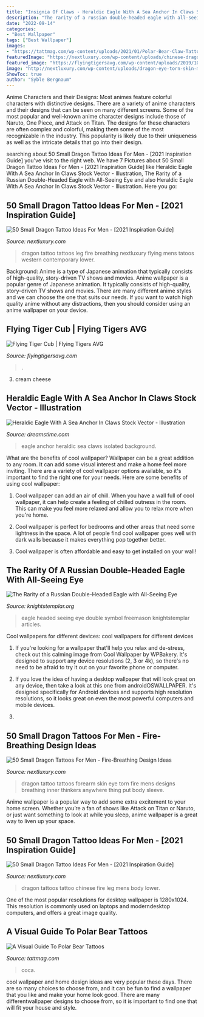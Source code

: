 ```yaml
---
title: "Insignia Of Claws - Heraldic Eagle With A Sea Anchor In Claws Stock Vector"
description: "The rarity of a russian double-headed eagle with all-seeing eye"
date: "2022-09-14"
categories:
- "Best Wallpaper"
tags: ["Best Wallpaper"]
images:
- "https://tattmag.com/wp-content/uploads/2021/01/Polar-Bear-Claw-Tattoo-179x300.jpg"
featuredImage: "https://nextluxury.com/wp-content/uploads/chinese-dragon-old-school-small-mens-leg-tattoos.jpg"
featured_image: "https://flyingtigersavg.com/wp-content/uploads/2019/10/Side-980x463.jpg"
image: "http://nextluxury.com/wp-content/uploads/dragon-eye-torn-skin-mens-small-inner-forearm-tattoo.jpg"
ShowToc: true
author: "Syble Bergnaum"
---
```



Anime Characters and their Designs: Most animes feature colorful characters with distinctive designs.
There are a variety of anime characters and their designs that can be seen on many different screens. Some of the most popular and well-known anime character designs include those of Naruto, One Piece, and Attack on Titan. The designs for these characters are often complex and colorful, making them some of the most recognizable in the industry. This popularity is likely due to their uniqueness as well as the intricate details that go into their design.

	

		
searching about 50 Small Dragon Tattoo Ideas For Men - [2021 Inspiration Guide] you've visit to the right web. We have 7 Pictures about 50 Small Dragon Tattoo Ideas For Men - [2021 Inspiration Guide] like Heraldic Eagle With A Sea Anchor In Claws Stock Vector - Illustration, The Rarity of a Russian Double-Headed Eagle with All-Seeing Eye and also Heraldic Eagle With A Sea Anchor In Claws Stock Vector - Illustration. Here you go:
		
    
## 50 Small Dragon Tattoo Ideas For Men - [2021 Inspiration Guide]

<img loading=lazy src="https://nextluxury.com/wp-content/uploads/flying-dragon-small-mens-leg-tattoo.jpg" onerror="this.onerror=null;this.src='https://tse2.mm.bing.net/th?id=OIP.Qth4tqSANj_271iO3589VAHaHA&amp;pid=15.1';" alt="50 Small Dragon Tattoo Ideas For Men - [2021 Inspiration Guide]">

_Source: nextluxury.com_

>dragon tattoo tattoos leg fire breathing nextluxury flying mens tatoos western contemporary lower. 

	

Background: Anime is a type of Japanese animation that typically consists of high-quality, story-driven TV shows and movies.
Anime wallpaper is a popular genre of Japanese animation. It typically consists of high-quality, story-driven TV shows and movies. There are many different anime styles and we can choose the one that suits our needs. If you want to watch high quality anime without any distractions, then you should consider using an anime wallpaper on your device.

    
## Flying Tiger Cub | Flying Tigers AVG

<img loading=lazy src="https://flyingtigersavg.com/wp-content/uploads/2019/10/Side-980x463.jpg" onerror="this.onerror=null;this.src='https://tse3.mm.bing.net/th?id=OIP.4jj8Iird6K9LMKSeCzuVcQHaDf&amp;pid=15.1';" alt="Flying Tiger Cub | Flying Tigers AVG">

_Source: flyingtigersavg.com_

>. 

	

3. cream cheese 

    
## Heraldic Eagle With A Sea Anchor In Claws Stock Vector - Illustration

<img loading=lazy src="https://thumbs.dreamstime.com/z/heraldic-eagle-sea-anchor-claws-isolated-white-background-33119623.jpg" onerror="this.onerror=null;this.src='https://tse2.mm.bing.net/th?id=OIP.jVhsD7FMvwBxcMK7nYDcDwHaFv&amp;pid=15.1';" alt="Heraldic Eagle With A Sea Anchor In Claws Stock Vector - Illustration">

_Source: dreamstime.com_

>eagle anchor heraldic sea claws isolated background. 

	

What are the benefits of cool wallpaper?
Wallpaper can be a great addition to any room. It can add some visual interest and make a home feel more inviting. There are a variety of cool wallpaper options available, so it's important to find the right one for your needs. Here are some benefits of using cool wallpaper: 
1. Cool wallpaper can add an air of chill. When you have a wall full of cool wallpaper, it can help create a feeling of chilled outness in the room. This can make you feel more relaxed and allow you to relax more when you're home. 

2. Cool wallpaper is perfect for bedrooms and other areas that need some lightness in the space. A lot of people find cool wallpaper goes well with dark walls because it makes everything pop together better. 

3. Cool wallpaper is often affordable and easy to get installed on your wall!

    
## The Rarity Of A Russian Double-Headed Eagle With All-Seeing Eye

<img loading=lazy src="https://www.knightstemplar.org/KnightTemplar/articles/20140727A.gif" onerror="this.onerror=null;this.src='https://tse4.mm.bing.net/th?id=OIP.vFH4y_YojkkuQiIaPVS7dQAAAA&amp;pid=15.1';" alt="The Rarity of a Russian Double-Headed Eagle with All-Seeing Eye">

_Source: knightstemplar.org_

>eagle headed seeing eye double symbol freemason knightstemplar articles. 

	

Cool wallpapers for different devices:
cool wallpapers for different devices 

1. If you're looking for a wallpaper that'll help you relax and de-stress, check out this calming image from Cool Wallpaper by WPBakery. It's designed to support any device resolutions (2, 3 or 4k), so there's no need to be afraid to try it out on your favorite phone or computer.

2. If you love the idea of having a desktop wallpaper that will look great on any device, then take a look at this one from androidOSWALLPAPER. It's designed specifically for Android devices and supports high resolution resolutions, so it looks great on even the most powerful computers and mobile devices.

3.

    
## 50 Small Dragon Tattoos For Men - Fire-Breathing Design Ideas

<img loading=lazy src="http://nextluxury.com/wp-content/uploads/dragon-eye-torn-skin-mens-small-inner-forearm-tattoo.jpg" onerror="this.onerror=null;this.src='https://tse3.mm.bing.net/th?id=OIP.WXxI_jlQHwZVlYt0IwQkJQHaHa&amp;pid=15.1';" alt="50 Small Dragon Tattoos For Men - Fire-Breathing Design Ideas">

_Source: nextluxury.com_

>dragon tattoo tattoos forearm skin eye torn fire mens designs breathing inner thinkers anywhere thing put body sleeve. 

	

Anime wallpaper is a popular way to add some extra excitement to your home screen. Whether you’re a fan of shows like Attack on Titan or Naruto, or just want something to look at while you sleep, anime wallpaper is a great way to liven up your space.

    
## 50 Small Dragon Tattoo Ideas For Men - [2021 Inspiration Guide]

<img loading=lazy src="https://nextluxury.com/wp-content/uploads/chinese-dragon-old-school-small-mens-leg-tattoos.jpg" onerror="this.onerror=null;this.src='https://tse3.mm.bing.net/th?id=OIP.PRK1gJtagnFT8jHfy364kwHaHa&amp;pid=15.1';" alt="50 Small Dragon Tattoo Ideas For Men - [2021 Inspiration Guide]">

_Source: nextluxury.com_

>dragon tattoos tattoo chinese fire leg mens body lower. 

	

One of the most popular resolutions for desktop wallpaper is 1280x1024. This resolution is commonly used on laptops and moderndesktop computers, and offers a great image quality.

    
## A Visual Guide To Polar Bear Tattoos

<img loading=lazy src="https://tattmag.com/wp-content/uploads/2021/01/Polar-Bear-Claw-Tattoo-179x300.jpg" onerror="this.onerror=null;this.src='https://tse4.mm.bing.net/th?id=OIP.cUF75bNjiBPuIEngTL6D4gAAAA&amp;pid=15.1';" alt="A Visual Guide To Polar Bear Tattoos">

_Source: tattmag.com_

>coca. 

	

cool wallpaper and home design ideas are very popular these days. There are so many choices to choose from, and it can be fun to find a wallpaper that you like and make your home look good. There are many differentwallpaper designs to choose from, so it is important to find one that will fit your house and style.

